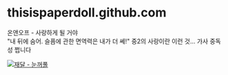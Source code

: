 # thisispaperdoll.github.com


온앤오프 - 사랑하게 될 거야<br>
"내 뒤에 숨어. 슬픔에 관한 면역력은 내가 더 쎄!"
중2의 사랑이란 이런 것... 가사 중독성 쩝니다
<br>

[![재달 - 눈꺼풀](https://i.ytimg.com/vi/ukZ0cnIeMXQ/mqdefault.jpg)](https://www.youtube.com/watch?v=ukZ0cnIeMXQ)

